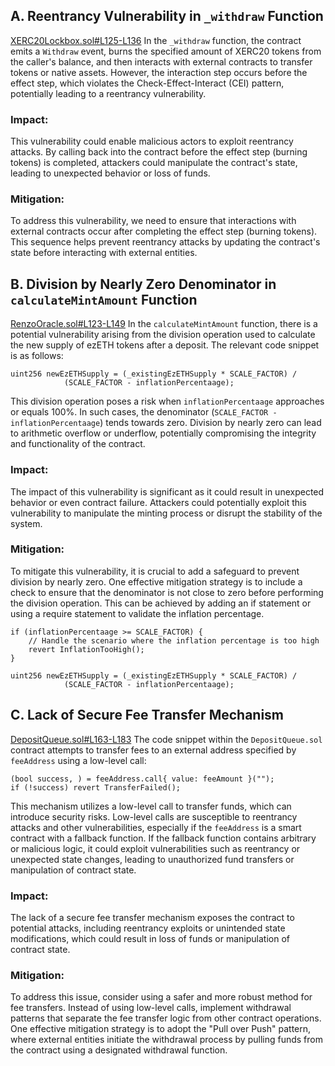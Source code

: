 ## A. Reentrancy Vulnerability in `_withdraw` Function
[XERC20Lockbox.sol#L125-L136](https://github.com/code-423n4/2024-04-renzo/blob/519e518f2d8dec9acf6482b84a181e403070d22d/contracts/Bridge/xERC20/contracts/XERC20Lockbox.sol#L125-L136)
In the `_withdraw` function, the contract emits a `Withdraw` event, burns the specified amount of XERC20 tokens from the caller's balance, and then interacts with external contracts to transfer tokens or native assets. However, the interaction step occurs before the effect step, which violates the Check-Effect-Interact (CEI) pattern, potentially leading to a reentrancy vulnerability.
### Impact:
This vulnerability could enable malicious actors to exploit reentrancy attacks. By calling back into the contract before the effect step (burning tokens) is completed, attackers could manipulate the contract's state, leading to unexpected behavior or loss of funds.

### Mitigation:

To address this vulnerability, we need to ensure that interactions with external contracts occur after completing the effect step (burning tokens). This sequence helps prevent reentrancy attacks by updating the contract's state before interacting with external entities.


## B. Division by Nearly Zero Denominator in `calculateMintAmount` Function
[RenzoOracle.sol#L123-L149](https://github.com/code-423n4/2024-04-renzo/blob/519e518f2d8dec9acf6482b84a181e403070d22d/contracts/Oracle/RenzoOracle.sol#L123-L149)
In the `calculateMintAmount` function, there is a potential vulnerability arising from the division operation used to calculate the new supply of ezETH tokens after a deposit. The relevant code snippet is as follows:
```solidity
uint256 newEzETHSupply = (_existingEzETHSupply * SCALE_FACTOR) /
            (SCALE_FACTOR - inflationPercentaage);
```
This division operation poses a risk when `inflationPercentaage` approaches or equals 100%. In such cases, the denominator (`SCALE_FACTOR - inflationPercentaage`) tends towards zero. Division by nearly zero can lead to arithmetic overflow or underflow, potentially compromising the integrity and functionality of the contract.

### Impact:
The impact of this vulnerability is significant as it could result in unexpected behavior or even contract failure. Attackers could potentially exploit this vulnerability to manipulate the minting process or disrupt the stability of the system.

### Mitigation:
To mitigate this vulnerability, it is crucial to add a safeguard to prevent division by nearly zero. One effective mitigation strategy is to include a check to ensure that the denominator is not close to zero before performing the division operation. This can be achieved by adding an if statement or using a require statement to validate the inflation percentage.
```solidity
if (inflationPercentaage >= SCALE_FACTOR) {
    // Handle the scenario where the inflation percentage is too high
    revert InflationTooHigh();
}

uint256 newEzETHSupply = (_existingEzETHSupply * SCALE_FACTOR) /
            (SCALE_FACTOR - inflationPercentaage);
```
## C. Lack of Secure Fee Transfer Mechanism
[DepositQueue.sol#L163-L183](https://github.com/code-423n4/2024-04-renzo/blob/519e518f2d8dec9acf6482b84a181e403070d22d/contracts/Deposits/DepositQueue.sol#L163-L183)
The code snippet within the `DepositQueue.sol` contract attempts to transfer fees to an external address specified by `feeAddress` using a low-level call:
```solidity
(bool success, ) = feeAddress.call{ value: feeAmount }("");
if (!success) revert TransferFailed();

```
This mechanism utilizes a low-level call to transfer funds, which can introduce security risks. Low-level calls are susceptible to reentrancy attacks and other vulnerabilities, especially if the `feeAddress` is a smart contract with a fallback function. If the fallback function contains arbitrary or malicious logic, it could exploit vulnerabilities such as reentrancy or unexpected state changes, leading to unauthorized fund transfers or manipulation of contract state.

### Impact:
The lack of a secure fee transfer mechanism exposes the contract to potential attacks, including reentrancy exploits or unintended state modifications, which could result in loss of funds or manipulation of contract state.

### Mitigation:
To address this issue, consider using a safer and more robust method for fee transfers. Instead of using low-level calls, implement withdrawal patterns that separate the fee transfer logic from other contract operations. One effective mitigation strategy is to adopt the "Pull over Push" pattern, where external entities initiate the withdrawal process by pulling funds from the contract using a designated withdrawal function.